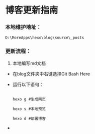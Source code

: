 # 博客更新指南

### 本地维护地址：

    D:\MoreApps\hexo\blog\source\_posts



### 更新流程：



1. 本地编写md文档

  * 在blog文件夹中右键选择Git Bash Here

  * 运行以下语句：

    ```

    hexo g #生成网页  

    hexo s #本地预览  

    hexo d #部署博客  

    ```

* 
